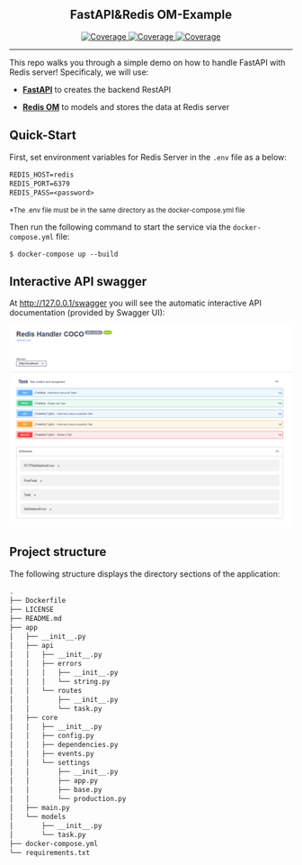 <h2 align="center">FastAPI&Redis OM-Example </h2>
<p align="center">
    <em></em>
</p>
<p align="center">
<a href="https://github.com/panocbik/FastAPI-Redis-example/blob/master/LICENSE" target="_blank">
    <img src="https://img.shields.io/apm/l/vim-mode?style=plastic&logo=github&color=%2334D058" alt="Coverage">
</a>
<a href="https://github.com/panocbik/FastAPI-Redis-example" target="_blank">
    <img src="https://img.shields.io/github/last-commit/panocbik/FastAPI-Redis-example?style=plastic?style=plastic&logo=github&color=%2334D058" alt="Coverage">
<a href="https://github.com/panocbik/FastAPI-Redis-example" target="_blank">
    <img src="https://img.shields.io/pypi/pyversions/FastAPI?style=plastic?style=plastic&logo=python&color=%2334D058" alt="Coverage">
</a>
</p>

---

This repo walks you through a simple demo on how to handle FastAPI with Redis server! Specificaly, we will use:

- **[FastAPI](https://github.com/tiangolo/fastapi)** to creates the backend RestAPI 

- **[Redis OM](https://github.com/redis/redis-om-python)** to models and stores the data at Redis server

## Quick-Start

First, set environment variables for Redis Server in the `.env` file as a below:

```shell
REDIS_HOST=redis
REDIS_PORT=6379
REDIS_PASS=<password> 
```

<small>*The .env file must be in the same directory as the docker-compose.yml file</small>

Then run the following command to start the service via the `docker-compose.yml` file:

```shell
$ docker-compose up --build
```

## Interactive API swagger

At http://127.0.0.1/swagger you will see the automatic interactive API documentation (provided by Swagger UI):

<p align="center">
  <a href="#"><img src=".github/assets/swagger.png" alt="Swagger UI"></a>
</p>

## Project structure

The following structure displays the directory sections of the application:

```shell
.
├── Dockerfile
├── LICENSE
├── README.md
├── app
│   ├── __init__.py
│   ├── api
│   │   ├── __init__.py
│   │   ├── errors
│   │   │   ├── __init__.py
│   │   │   └── string.py
│   │   └── routes
│   │       ├── __init__.py
│   │       └── task.py
│   ├── core
│   │   ├── __init__.py
│   │   ├── config.py
│   │   ├── dependencies.py
│   │   ├── events.py
│   │   └── settings
│   │       ├── __init__.py
│   │       ├── app.py
│   │       ├── base.py
│   │       └── production.py
│   ├── main.py
│   └── models
│       ├── __init__.py
│       └── task.py
├── docker-compose.yml
└── requirements.txt
```
